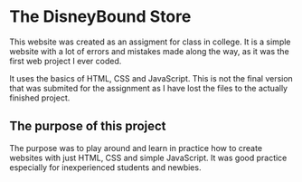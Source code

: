 # The DisneyBound Store

This website was created as an assigment for class in college. It is a simple website with a lot of errors and mistakes made along the way, as it was the first web project I ever coded.

It uses the basics of HTML, CSS and JavaScript. This is not the final version that was submited for the assignment as I have lost the files to the actually finished project.

## The purpose of this project

The purpose was to play around and learn in practice how to create websites with just HTML, CSS and simple JavaScript. It was good practice especially for inexperienced students and newbies.



